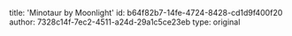 title: 'Minotaur by Moonlight'
id: b64f82b7-14fe-4724-8428-cd1d9f400f20
author: 7328c14f-7ec2-4511-a24d-29a1c5ce23eb
type: original

